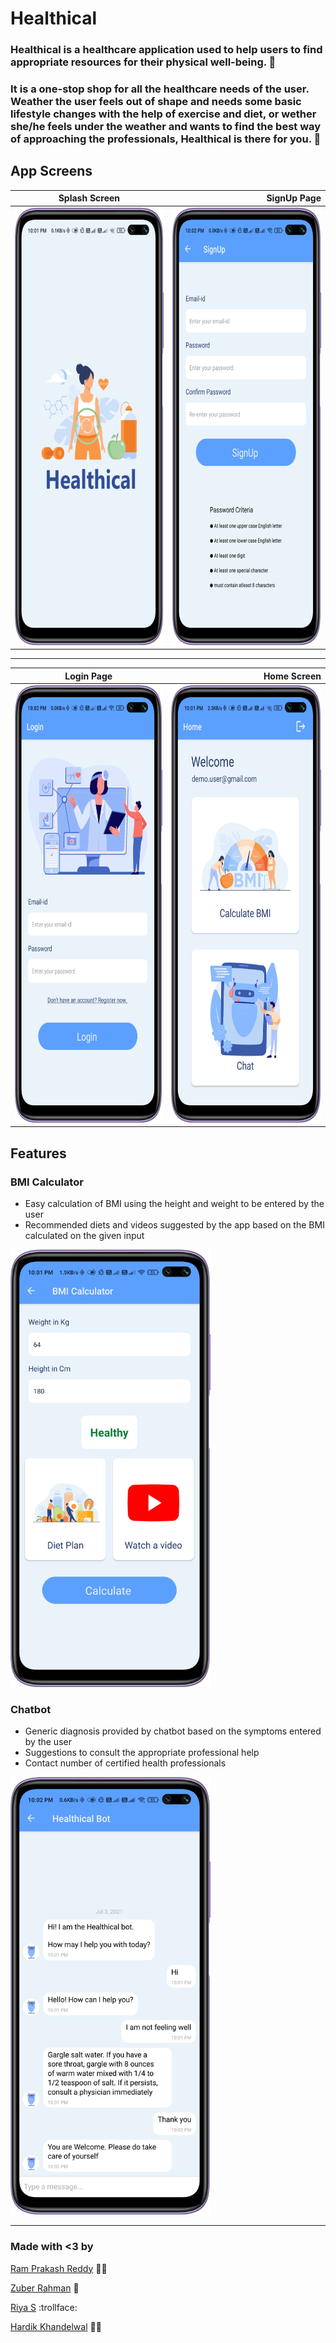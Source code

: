 # Healthical

### Healthical is a healthcare application used to help users to find appropriate resources for their physical well-being. :iphone:
### It is a one-stop shop for all the healthcare needs of the user. Weather the user feels out of shape and needs some basic lifestyle changes with the help of exercise and diet, or wether she/he feels under the weather and wants to find the best way of approaching the professionals, Healthical is there for you. :star2:

App Screens
-------
| Splash Screen        | SignUp Page           | 
| ------------- | -----:|
| <img src ="Images/splash_screen.png" height = "700" width = "320">     | <img src ="Images/signup_page.png" height = "700" width = "320">| 
------
| Login Page        | Home Screen          | 
| ------------- | -----:|
| <img src ="Images/login_page.png" height = "700" width = "320">     | <img src ="Images/home_page.png" height = "700" width = "320">|

Features
------
### BMI Calculator
* Easy calculation of BMI using the height and weight to be entered by the user
* Recommended diets and videos suggested by the app based on the BMI calculated on the given input
<img src ="Images/bmi_calculator.png" height = "700" width = "320">

### Chatbot
* Generic diagnosis provided by chatbot based on the symptoms entered by the user
* Suggestions to consult the appropriate professional help
* Contact number of certified health professionals 

<img src ="Images/healthical_bot.png" height = "700" width = "320">

------

### Made with <3 by
[Ram Prakash Reddy](https://github.com/ramprakashreddy) 
:man_technologist:

[Zuber Rahman](https://github.com/zuberrahman)
:prince:

[Riya S](https://github.com/Rrs-4817)
:trollface:

[Hardik Khandelwal](https://github.com/hardik-kh)
:man_judge:
